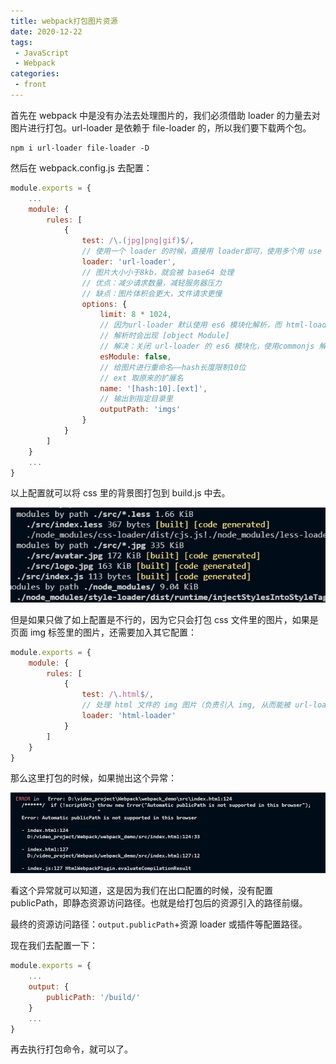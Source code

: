 ```yaml
---
title: webpack打包图片资源
date: 2020-12-22
tags:
 - JavaScript
 - Webpack
categories:
 - front
---
```


首先在 webpack 中是没有办法去处理图片的，我们必须借助 loader 的力量去对图片进行打包。url-loader 是依赖于 file-loader 的，所以我们要下载两个包。

```shell
npm i url-loader file-loader -D
```

然后在 webpack.config.js 去配置：

```javascript
module.exports = {
    ...
    module: {
        rules: [
            {
                test: /\.(jpg|png|gif)$/,
                // 使用一个 loader 的时候，直接用 loader即可，使用多个用 use
                loader: 'url-loader',
                // 图片大小小于8kb，就会被 base64 处理
          		// 优点：减少请求数量，减轻服务器压力
          		// 缺点：图片体积会更大，文件请求更慢
                options: {
                    limit: 8 * 1024,
                    // 因为url-loader 默认使用 es6 模块化解析，而 html-loader 引入图片是 commonjs
                    // 解析时会出现 [object Module]
                    // 解决：关闭 url-loader 的 es6 模块化，使用commonjs 解析
                    esModule: false,
                    // 给图片进行重命名——hash长度限制10位
                    // ext 取原来的扩展名
                    name: '[hash:10].[ext]',
                    // 输出到指定目录里
                    outputPath: 'imgs'
                }
            }
        ]
    }
    ...
}
```

以上配置就可以将 css 里的背景图打包到 build.js 中去。

<img src="../imgs/webpack_css_img.png">

但是如果只做了如上配置是不行的，因为它只会打包 css 文件里的图片，如果是页面 img 标签里的图片，还需要加入其它配置：

```javascript
module.exports = {
    module: {
        rules: [
            {
                test: /\.html$/,
                // 处理 html 文件的 img 图片（负责引入 img, 从而能被 url-loader 进行处理）
                loader: 'html-loader'
            }
        ]
    }
}
```

那么这里打包的时候，如果抛出这个异常：

<img src="../imgs/webpack_htmlimg_error.png">

看这个异常就可以知道，这是因为我们在出口配置的时候，没有配置 publicPath，即静态资源访问路径。也就是给打包后的资源引入的路径前缀。

最终的资源访问路径：`output.publicPath`+资源 loader 或插件等配置路径。

现在我们去配置一下：

```javascript
module.exports = {
    ...
    output: {
        publicPath: '/build/'
    }
    ...
}
```

再去执行打包命令，就可以了。